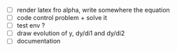 - [ ] render latex fro alpha, write somewhere the equation
- [ ] code control problem + solve it
- [ ] test env ?
- [ ] draw evolution of y, dy/di1 and dy/di2
- [ ] documentation